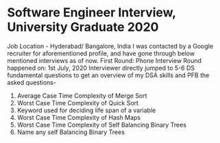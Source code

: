 # Software Engineer Interview, University Graduate 2020
Job Location - Hyderabad/ Bangalore, India
I was contacted by a Google recruiter for aforementioned profile, and have gone through below mentioned interviews as of now.
First Round: Phone Interview
Round happened on: 1st July, 2020
Interviewer directly jumped to 5-6 DS fundamental questions to get an overview of my DSA skills and PFB the asked questions-

1. Average Case Time Complexity of Merge Sort
2. Worst Case Time Complexity of Quick Sort
3. Keyword used for deciding life span of a variable
4. Worst Case Time Complexity of Hash Maps
5. Worst Case Time Complexity of Self Balancing Binary Trees
6. Name any self Balancing Binary Trees
